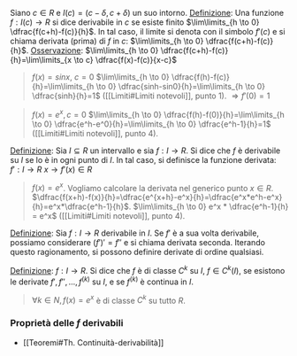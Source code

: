 Siano $c \in R$ e $I(c)=(c-\delta, c+\delta)$ un suo intorno.
<u>Definizione</u>: Una funzione $f:I(c) \to R$ si dice derivabile in $c$ se esiste finito $\lim\limits_{h \to 0} \dfrac{f(c+h)-f(c)}{h}$.
In tal caso, il limite si denota con il simbolo $f'(c)$ e si chiama derivata (prima) di $f$ in $c$: $\lim\limits_{h \to 0} \dfrac{f(c+h)-f(c)}{h}$.
<u>Osservazione</u>: $\lim\limits_{h \to 0} \dfrac{f(c+h)-f(c)}{h}=\lim\limits_{x \to c} \dfrac{f(x)-f(c)}{x-c}$

> $f(x)=sin x$, $c=0$
> $\lim\limits_{h \to 0} \dfrac{f(h)-f(c)}{h}=\lim\limits_{h \to 0} \dfrac{sinh-sin0}{h}=\lim\limits_{h \to 0} \dfrac{sinh}{h}=1$ ([[Limiti#Limiti notevoli]], punto 1).
>$\Rightarrow f'(0)=1$

> $f(x)=e^x, c=0$
> $\lim\limits_{h \to 0} \dfrac{f(h)-f(0)}{h}=\lim\limits_{h \to 0} \dfrac{e^h-e^0}{h}=\lim\limits_{h \to 0} \dfrac{e^h-1}{h}=1$ ([[Limiti#Limiti notevoli]], punto 4).

<u>Definizione</u>: Sia $I \subseteq R$ un intervallo e sia $f:I \to R$. Si dice che $f$ è derivabile su $I$ se lo è in ogni punto di $I$. In tal caso, si definisce la funzione derivata:
$f':I \to R$
$x \to f'(x) \in R$
> $f(x)=e^x$. Vogliamo calcolare la derivata nel generico punto $x \in R$.
> $\dfrac{f(x+h)-f(x)}{h}=\dfrac{e^{x+h}-e^x}{h}=\dfrac{e^x*e^h-e^x}{h}=e^x*\dfrac{e^h-1}{h}$.
> $\lim\limits_{h \to 0} e^x * \dfrac{e^h-1}{h} = e^x$ ([[Limiti#Limiti notevoli]], punto 4).

<u>Definizione</u>: Sia $f:I \to R$ derivabile in $I$. Se $f'$ è a sua volta derivabile, possiamo considerare $(f')'=f''$ e si chiama derivata seconda.
Iterando questo ragionamento, si possono definire derivate di ordine qualsiasi.

<u>Definizione</u>: $f:I \to R$. Si dice che $f$ è di classe $C^k$ su $I$, $f \in C^k(I)$, se esistono le derivate $f', f'',...,f^{(k)}$ su $I$, e se $f^{(k)}$ è continua in $I$.
> $\forall k \in N, f(x)=e^x$ è di classe $C^k$ su tutto $R$.

### Proprietà delle $f$ derivabili
- [[Teoremi#Th. Continuità-derivabilità]]
